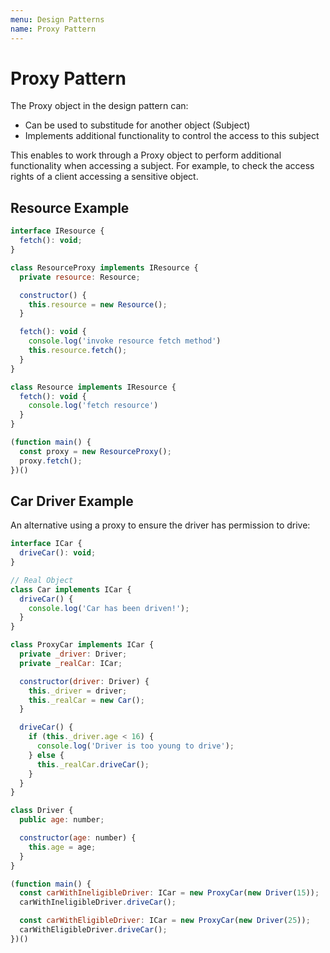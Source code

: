 ```yaml
---
menu: Design Patterns
name: Proxy Pattern
---
```


# Proxy Pattern

The Proxy object in the design pattern can:

- Can be used to substitude for another object (Subject)
- Implements additional functionality to control the access to this subject

This enables to work through a Proxy object to perform additional functionality when accessing a subject. For example, to check the access rights of a client accessing a sensitive object.

## Resource Example

```javascript
interface IResource {
  fetch(): void;
}

class ResourceProxy implements IResource {
  private resource: Resource;

  constructor() {
    this.resource = new Resource();
  }

  fetch(): void {
    console.log('invoke resource fetch method')
    this.resource.fetch();
  }
}

class Resource implements IResource {
  fetch(): void {
    console.log('fetch resource')
  }
}

(function main() {
  const proxy = new ResourceProxy();
  proxy.fetch();
})()
```

## Car Driver Example

An alternative using a proxy to ensure the driver has permission to drive:

```javascript
interface ICar {
  driveCar(): void;
}

// Real Object
class Car implements ICar {
  driveCar() {
    console.log('Car has been driven!');
  }
}

class ProxyCar implements ICar {
  private _driver: Driver;
  private _realCar: ICar;

  constructor(driver: Driver) {
    this._driver = driver;
    this._realCar = new Car();
  }

  driveCar() {
    if (this._driver.age < 16) {
      console.log('Driver is too young to drive');
    } else {
      this._realCar.driveCar();
    }
  }
}

class Driver {
  public age: number;

  constructor(age: number) {
    this.age = age;
  }
}

(function main() {
  const carWithIneligibleDriver: ICar = new ProxyCar(new Driver(15));
  carWithIneligibleDriver.driveCar();

  const carWithEligibleDriver: ICar = new ProxyCar(new Driver(25));
  carWithEligibleDriver.driveCar();
})()
```
